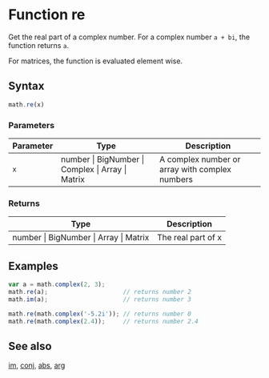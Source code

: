 # Function re

Get the real part of a complex number.
For a complex number `a + bi`, the function returns `a`.

For matrices, the function is evaluated element wise.


## Syntax

```js
math.re(x)
```

### Parameters

Parameter | Type | Description
--------- | ---- | -----------
`x` | number &#124; BigNumber &#124; Complex &#124; Array &#124; Matrix |  A complex number or array with complex numbers

### Returns

Type | Description
---- | -----------
number &#124; BigNumber &#124; Array &#124; Matrix | The real part of x


## Examples

```js
var a = math.complex(2, 3);
math.re(a);                     // returns number 2
math.im(a);                     // returns number 3

math.re(math.complex('-5.2i')); // returns number 0
math.re(math.complex(2.4));     // returns number 2.4
```


## See also

[im](im.md),
[conj](conj.md),
[abs](abs.md),
[arg](arg.md)


<!-- Note: This file is automatically generated from source code comments. Changes made in this file will be overridden. -->
